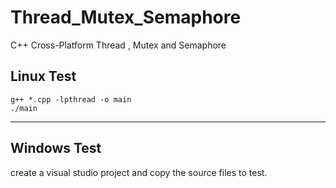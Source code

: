 # Thread_Mutex_Semaphore
C++ Cross-Platform Thread , Mutex and Semaphore

## Linux Test
```shell
g++ *.cpp -lpthread -o main
./main
```

***

## Windows Test
create a visual studio project and copy the source files to test. 